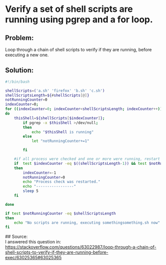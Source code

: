 # Verify a set of shell scripts are running using pgrep and a for loop.

## Problem:
Loop through a chain of shell scripts to verify if they are running, before executing a new one.

## Solution:
```bash
#!/bin/bash

shellScripts=('a.sh' 'firefox' 'b.sh' 'c.sh')
shellScriptsLength=${#shellScripts[@]}
notRunningCounter=0
indexCounter=0;
for ((indexCounter=0; indexCounter<shellScriptsLength; indexCounter++))
do
	thisShell=${shellScripts[$indexCounter]};
        if pgrep -x $thisShell >/dev/null;
        then
            echo "$thisShell is running"
        else
            let "notRunningCounter+=1"

        fi

	#if all process were checked and one or more were running, restart to check all in the next iterations
	if  test $indexCounter -eq $((shellScriptsLength-1)) && test $notRunningCounter  -lt $shellScriptsLength
	then
		indexCounter=-1
		notRunningCounter=0
		echo "Process check was restarted."
		echo "-----------------"
		sleep 5		
	fi

done

if test $notRunningCounter -eq $shellScriptsLength
then
    echo "No scripts are running, executing somethingsomething.sh now"
fi
```


## Source:  
I answered this question in:
<https://stackoverflow.com/questions/63022987/loop-through-a-chain-of-shell-scripts-to-verify-if-they-are-running-before-exec/63025365#63025365>
